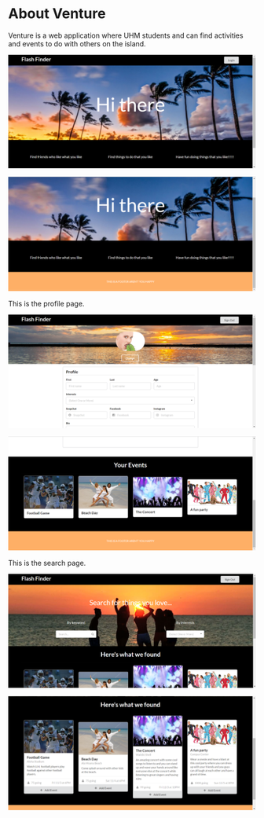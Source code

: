 # About Venture

Venture is a web application where UHM students and can find activities and events to do with others on the island. 

![](images/homepage1.PNG)

![](images/homepage2.PNG)

This is the profile page.

![](images/profilepage1.PNG)

![](images/profilepage2.PNG)

This is the search page.

![](images/searchpage1.PNG)

![](images/searchpage2.PNG)
